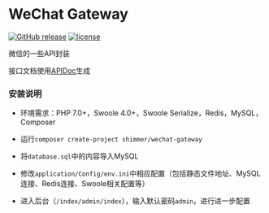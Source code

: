 # WeChat Gateway

[![GitHub release](https://img.shields.io/github/release/NeuShimmer/WeChatGateway.svg)](https://github.com/NeuShimmer/WeChatGateway/releases)
[![license](https://img.shields.io/github/license/NeuShimmer/WeChatGateway.svg)](https://github.com/NeuShimmer/WeChatGateway/blob/master/LICENSE)

微信的一些API封装

接口文档使用[APIDoc](http://apidocjs.com/)生成

### 安装说明

* 环境需求：PHP 7.0+，Swoole 4.0+，Swoole Serialize，Redis，MySQL，Composer

* 运行`composer create-project shimmer/wechat-gateway`

* 将`database.sql`中的内容导入MySQL

* 修改`application/Config/env.ini`中相应配置（包括静态文件地址、MySQL连接、Redis连接、Swoole相关配置等）

* 进入后台（`/index/admin/index`），输入默认密码`admin`，进行进一步配置
